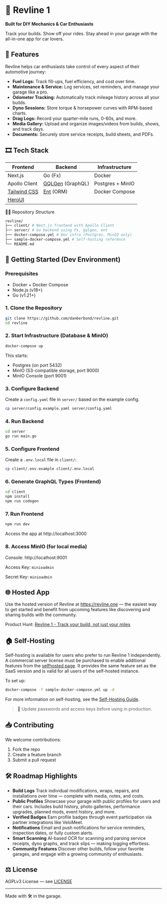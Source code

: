 # 🏁 Revline 1

**Built for DIY Mechanics & Car Enthusiasts**

Track your builds. Show off your rides. Stay ahead in your garage with the all-in-one app for car lovers.

## 🧰 Features

Revline helps car enthusiasts take control of every aspect of their automotive journey:

- **Fuel Logs:** Track fill-ups, fuel efficiency, and cost over time.
- **Maintenance & Service:** Log services, set reminders, and manage your garage like a pro.
- **Odometer Tracking:** Automatically track mileage history across all your builds.
- **Dyno Sessions:** Store torque & horsepower curves with RPM-based charts.
- **Drag Logs:** Record your quarter-mile runs, 0-60s, and more.
- **Media Gallery:** Upload and organize images/videos from builds, shows, and track days.
- **Documents:** Securely store service receipts, build sheets, and PDFs.

## 🎞️ Tech Stack

| Frontend                                 | Backend                                 | Infrastructure   |
| ---------------------------------------- | --------------------------------------- | ---------------- |
| Next.js                                  | Go (Fx)                                 | Docker           |
| Apollo Client                            | [GQLGen](https://gqlgen.com/) (GraphQL) | Postgres + MinIO |
| [Tailwind CSS](https://tailwindcss.com/) | [Ent](https://entgo.io/) (ORM)          | Docker Compose   |
| [HeroUI](https://www.heroui.com/)        |                                         |                  |

🧑‍💻 Repository Structure

```bash
revline/
├── client/ # Next.js frontend with Apollo Client
├── server/ # Go backend using Fx, gqlgen, ent
├── docker-compose.yml # Dev infra (Postgres, MinIO only)
├── sample-docker-compose.yml # Self-hosting reference
└── README.md
```

## 🚀 Getting Started (Dev Environment)

### Prerequisites

- Docker + Docker Compose
- Node.js (v18+)
- Go (v1.21+)

### 1. Clone the Repository

```bash
git clone https://github.com/dan6erbond/revline.git
cd revline
```

### 2. Start Infrastructure (Database & MinIO)

```bash
docker-compose up
```

This starts:

- Postgres (on port 5432)
- MinIO (S3-compatible storage, port 9000)
- MinIO Console (port 9001)

### 3. Configure Backend

Create a `config.yaml` file in `server/` based on the example config.

```bash
cp server/config.example.yaml server/config.yaml
```

### 4. Run Backend

```bash
cd server
go run main.go
```

### 5. Configure Frontend

Create a `.env.local` file in `client/`:

```bash
cp client/.env.example client/.env.local
```

### 6. Generate GraphQL Types (Frontend)

```bash
cd client
npm install
npm run codegen
```

### 7. Run Frontend

```bash
npm run dev
```

Access the app at http://localhost:3000

### 8. Access MinIO (for local media)

Console: http://localhost:9001

Access Key: `minioadmin`

Secret Key: `minioadmin`

## 🌐 Hosted App

Use the hosted version of Revline at https://revline.one — the easiest way to get started and benefit from upcoming features like discovering and sharing builds with the community.

Product Hunt: [Revline 1 - Track your build, not just your miles](https://www.producthunt.com/posts/revline-1)

## 🏠 Self-Hosting

Self-hosting is available for users who prefer to run Revline 1 independently. A commercial server license must be purchased to enable additional features from the [selfhosted page](https://revline.one/selfhosted). It provides the same feature set as the SaaS version and is valid for all users of the self-hosted instance.

To set up:

```bash
docker-compose -f sample-docker-compose.yml up -d
```

For more information on self-hosting, see the [Self-Hosting Guide](https://revline.one/selfhosted).

> 🔐 Update passwords and access keys before using in production.

## 📥 Contributing

We welcome contributions:

1. Fork the repo
2. Create a feature branch
3. Submit a pull request

## 🛠 Roadmap Highlights

- **Build Logs**
Track individual modifications, wraps, repairs, and installations over time — complete with media, notes, and costs.
- **Public Profiles**
Showcase your garage with public profiles for users and their cars. Includes build history, photo galleries, performance upgrades, planned mods, event history, and more.
- **Verified Badges**
Earn profile badges through event participation via partner integrations like VeloMeet.
- **Notifications**
Email and push notifications for service reminders, inspection dates, or fully custom alerts.
- **Smart Scanning**
AI-based OCR for scanning and parsing service receipts, dyno graphs, and track slips — making logging effortless.
- **Community Features**
Discover other builds, follow your favorite garages, and engage with a growing community of enthusiasts.



## ⚖️ License

AGPLv3 License — see [LICENSE](./LICENSE)

---

Made with 🛠️ in the garage.
